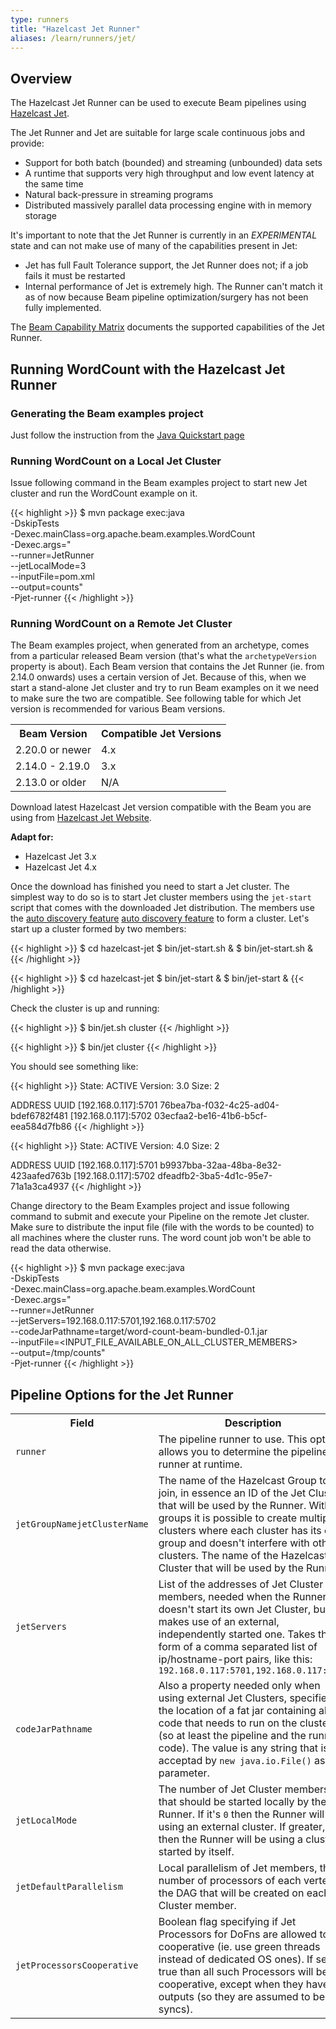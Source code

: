 ```yaml
---
type: runners
title: "Hazelcast Jet Runner"
aliases: /learn/runners/jet/
---
```


<!--
Licensed under the Apache License, Version 2.0 (the "License");
you may not use this file except in compliance with the License.
You may obtain a copy of the License at

http://www.apache.org/licenses/LICENSE-2.0

Unless required by applicable law or agreed to in writing, software
distributed under the License is distributed on an "AS IS" BASIS,
WITHOUT WARRANTIES OR CONDITIONS OF ANY KIND, either express or implied.
See the License for the specific language governing permissions and
limitations under the License.
-->

## Overview

The Hazelcast Jet Runner can be used to execute Beam pipelines using [Hazelcast
Jet](https://jet-start.sh/).

The Jet Runner and Jet are suitable for large scale continuous jobs and provide:

- Support for both batch (bounded) and streaming (unbounded) data sets
- A runtime that supports very high throughput and low event latency at the same time
- Natural back-pressure in streaming programs
- Distributed massively parallel data processing engine with in memory storage

It's important to note that the Jet Runner is currently in an _EXPERIMENTAL_ state and can not make use of many of
the capabilities present in Jet:

- Jet has full Fault Tolerance support, the Jet Runner does not; if a job fails it must be restarted
- Internal performance of Jet is extremely high.
  The Runner can't match it as of now because Beam pipeline optimization/surgery has not been fully implemented.

The [Beam Capability Matrix](/documentation/runners/capability-matrix/) documents the
supported capabilities of the Jet Runner.

## Running WordCount with the Hazelcast Jet Runner

### Generating the Beam examples project

Just follow the instruction from the [Java Quickstart page](/get-started/quickstart-java/#get-the-wordcount-code)

### Running WordCount on a Local Jet Cluster

Issue following command in the Beam examples project to start new Jet cluster and run the WordCount example on it.

{{< highlight >}}
    $ mvn package exec:java \
        -DskipTests \
        -Dexec.mainClass=org.apache.beam.examples.WordCount \
        -Dexec.args="\
            --runner=JetRunner \
            --jetLocalMode=3 \
            --inputFile=pom.xml \
            --output=counts" \
        -Pjet-runner
{{< /highlight >}}

### Running WordCount on a Remote Jet Cluster

The Beam examples project, when generated from an archetype, comes from a particular released Beam version (that's what
the `archetypeVersion` property is about). Each Beam version that contains the Jet Runner (ie. from 2.14.0 onwards)
uses a certain version of Jet. Because of this, when we start a stand-alone Jet cluster and try to run Beam examples on
it we need to make sure the two are compatible. See following table for which Jet version is recommended for various
Beam versions.

<table class="table table-bordered">
<tr>
  <th>Beam Version</th>
  <th>Compatible Jet Versions</th>
</tr>
<tr>
  <td>2.20.0 or newer</td>
  <td>4.x</td>
</tr>
<tr>
  <td>2.14.0 - 2.19.0</td>
  <td>3.x</td>
</tr>
<tr>
  <td>2.13.0 or older</td>
  <td>N/A</td>
</tr>
</table>

Download latest Hazelcast Jet version compatible with the Beam you are using from
[Hazelcast Jet Website](https://jet-start.sh/download).

<nav class="version-switcher">
  <strong>Adapt for:</strong>
  <ul>
    <li data-type="version-jet3">Hazelcast Jet 3.x</li>
    <li data-type="version-jet4">Hazelcast Jet 4.x</li>
  </ul>
</nav>

Once the download has finished you need to start a Jet cluster. The simplest way to do so is to start Jet cluster
members using the `jet-start` script that comes with the downloaded Jet distribution. The members use the
<span class="version-jet3">
[auto discovery feature](https://docs.hazelcast.org/docs/3.12/manual/html-single/index.html#setting-up-clusters)
</span>
<span class="version-jet4">
[auto discovery feature](https://docs.hazelcast.org/docs/4.0/manual/html-single/#setting-up-clusters)
</span>
to form a cluster. Let's start up a cluster formed by two members:

{{< highlight >}}
$ cd hazelcast-jet
$ bin/jet-start.sh &
$ bin/jet-start.sh &
{{< /highlight >}}

{{< highlight >}}
$ cd hazelcast-jet
$ bin/jet-start &
$ bin/jet-start &
{{< /highlight >}}

Check the cluster is up and running:

{{< highlight >}}
$ bin/jet.sh cluster
{{< /highlight >}}

{{< highlight >}}
$ bin/jet cluster
{{< /highlight >}}

You should see something like:

{{< highlight >}}
State: ACTIVE
Version: 3.0
Size: 2

ADDRESS UUID
[192.168.0.117]:5701 76bea7ba-f032-4c25-ad04-bdef6782f481
[192.168.0.117]:5702 03ecfaa2-be16-41b6-b5cf-eea584d7fb86
{{< /highlight >}}

{{< highlight >}}
State: ACTIVE
Version: 4.0
Size: 2

ADDRESS UUID
[192.168.0.117]:5701 b9937bba-32aa-48ba-8e32-423aafed763b
[192.168.0.117]:5702 dfeadfb2-3ba5-4d1c-95e7-71a1a3ca4937
{{< /highlight >}}

Change directory to the Beam Examples project and issue following command to submit and execute your
Pipeline on the remote Jet cluster.
Make sure to distribute the input file (file with the words to be counted) to all machines where the
cluster runs. The word count job won't be able to read the data otherwise.

{{< highlight >}}
    $ mvn package exec:java \
        -DskipTests \
        -Dexec.mainClass=org.apache.beam.examples.WordCount \
        -Dexec.args="\
            --runner=JetRunner \
            --jetServers=192.168.0.117:5701,192.168.0.117:5702 \
            --codeJarPathname=target/word-count-beam-bundled-0.1.jar \
            --inputFile=<INPUT_FILE_AVAILABLE_ON_ALL_CLUSTER_MEMBERS> \
            --output=/tmp/counts" \
        -Pjet-runner
{{< /highlight >}}

## Pipeline Options for the Jet Runner

<table class="table table-bordered">
<tr>
  <th>Field</th>
  <th>Description</th>
  <th>Default Value</th>
</tr>
<tr>
  <td><code>runner</code></td>
  <td>The pipeline runner to use. This option allows you to determine the pipeline runner at runtime.</td>
  <td>Set to <code>JetRunner</code> to run using Jet.</td>
</tr>
<tr>
  <td><code><span class="version-jet3">jetGroupName</span><span class="version-jet4">jetClusterName</span></code></td>
    <td>
        <span class="version-jet3">The name of the Hazelcast Group to join, in essence an ID of the Jet Cluster that
        will be used by the Runner. With groups it is possible to create multiple clusters where each cluster has its
        own group and doesn't interfere with other clusters.</span>
        <span class="version-jet4">The name of the Hazelcast Cluster that will be used by the Runner.</span>
    </td>
  <td><code>jet</code></td>
</tr>
<tr>
  <td><code>jetServers</code></td>
  <td>List of the addresses of Jet Cluster members, needed when the Runner doesn't start its own Jet Cluster,
  but makes use of an external, independently started one. Takes the form of a comma separated list of ip/hostname-port pairs,
  like this: <code>192.168.0.117:5701,192.168.0.117:5702</code></td>
  <td><code>127.0.0.1:5701</code></td>
</tr>
<tr>
  <td><code>codeJarPathname</code></td>
  <td>Also a property needed only when using external Jet Clusters, specifies the location of a fat jar
  containing all the code that needs to run on the cluster (so at least the pipeline and the runner code). The value
  is any string that is acceptad by <code>new java.io.File()</code> as a parameter.</td>
  <td>Has no default value.</td>
</tr>
<tr>
  <td><code>jetLocalMode</code></td>
  <td>The number of Jet Cluster members that should be started locally by the Runner. If it's <code>0</code>
  then the Runner will be using an external cluster. If greater, then the Runner will be using a cluster started by itself.</td>
  <td><code>0</code></td>
</tr>
<tr>
  <td><code>jetDefaultParallelism</code></td>
  <td>Local parallelism of Jet members, the number of processors of each vertex of the DAG that will be created on each
  Jet Cluster member.</td>
  <td><code>2</code></td>
</tr>
<tr>
  <td><code>jetProcessorsCooperative</code></td>
  <td>Boolean flag specifying if Jet Processors for DoFns are allowed to be cooperative (ie. use green threads instead of
  dedicated OS ones). If set to true than all such Processors will be cooperative, except when they have no outputs
  (so they are assumed to be syncs).</td>
  <td><code>false</code></td>
</tr>
</table>
